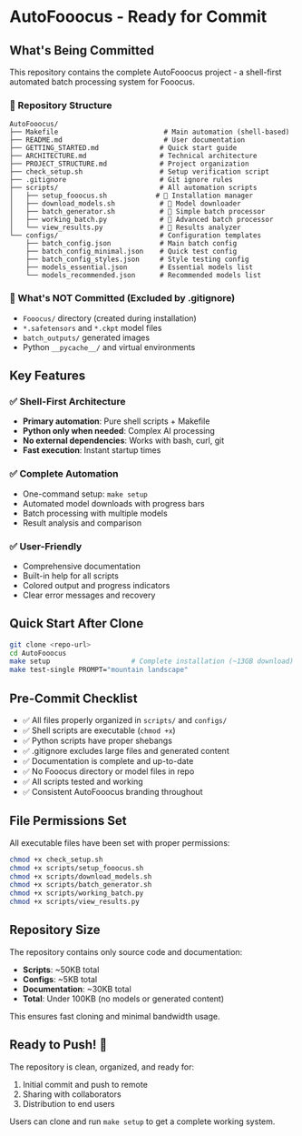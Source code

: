 # AutoFooocus - Ready for Commit

## What's Being Committed

This repository contains the complete AutoFooocus project - a shell-first automated batch processing system for Fooocus.

### 📁 Repository Structure
```
AutoFooocus/
├── Makefile                          # Main automation (shell-based)
├── README.md                         # User documentation
├── GETTING_STARTED.md               # Quick start guide
├── ARCHITECTURE.md                  # Technical architecture
├── PROJECT_STRUCTURE.md             # Project organization
├── check_setup.sh                   # Setup verification script
├── .gitignore                       # Git ignore rules
├── scripts/                         # All automation scripts
│   ├── setup_fooocus.sh            # 🐚 Installation manager
│   ├── download_models.sh           # 🐚 Model downloader
│   ├── batch_generator.sh           # 🐚 Simple batch processor
│   ├── working_batch.py             # 🐍 Advanced batch processor
│   └── view_results.py              # 🐍 Results analyzer
└── configs/                         # Configuration templates
    ├── batch_config.json            # Main batch config
    ├── batch_config_minimal.json    # Quick test config
    ├── batch_config_styles.json     # Style testing config
    ├── models_essential.json        # Essential models list
    └── models_recommended.json      # Recommended models list
```

### 🚫 What's NOT Committed (Excluded by .gitignore)
- `Fooocus/` directory (created during installation)
- `*.safetensors` and `*.ckpt` model files
- `batch_outputs/` generated images
- Python `__pycache__/` and virtual environments

## Key Features

### ✅ Shell-First Architecture
- **Primary automation**: Pure shell scripts + Makefile
- **Python only when needed**: Complex AI processing
- **No external dependencies**: Works with bash, curl, git
- **Fast execution**: Instant startup times

### ✅ Complete Automation
- One-command setup: `make setup`
- Automated model downloads with progress bars
- Batch processing with multiple models
- Result analysis and comparison

### ✅ User-Friendly
- Comprehensive documentation
- Built-in help for all scripts
- Colored output and progress indicators
- Clear error messages and recovery

## Quick Start After Clone

```bash
git clone <repo-url>
cd AutoFooocus
make setup                    # Complete installation (~13GB download)
make test-single PROMPT="mountain landscape"
```

## Pre-Commit Checklist

- ✅ All files properly organized in `scripts/` and `configs/`
- ✅ Shell scripts are executable (`chmod +x`)
- ✅ Python scripts have proper shebangs
- ✅ .gitignore excludes large files and generated content
- ✅ Documentation is complete and up-to-date
- ✅ No Fooocus directory or model files in repo
- ✅ All scripts tested and working
- ✅ Consistent AutoFooocus branding throughout

## File Permissions Set

All executable files have been set with proper permissions:
```bash
chmod +x check_setup.sh
chmod +x scripts/setup_fooocus.sh
chmod +x scripts/download_models.sh
chmod +x scripts/batch_generator.sh
chmod +x scripts/working_batch.py
chmod +x scripts/view_results.py
```

## Repository Size

The repository contains only source code and documentation:
- **Scripts**: ~50KB total
- **Configs**: ~5KB total  
- **Documentation**: ~30KB total
- **Total**: Under 100KB (no models or generated content)

This ensures fast cloning and minimal bandwidth usage.

## Ready to Push! 🚀

The repository is clean, organized, and ready for:
1. Initial commit and push to remote
2. Sharing with collaborators
3. Distribution to end users

Users can clone and run `make setup` to get a complete working system.